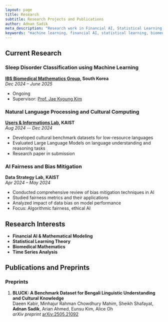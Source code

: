 ```yaml
---
layout: page
title: Research
subtitle: Research Projects and Publications
author: Adnan Sadik
meta_description: "Research work in Financial AI, Statistical Learning, and Biomedical Mathematics by Adnan Sadik at KAIST"
keywords: "machine learning, financial AI, statistical learning, biomedical mathematics, KAIST research"
---
```


## Current Research

### Sleep Disorder Classification using Machine Learning
**[IBS Biomedical Mathematics Group](https://www.ibs.re.kr/bimag/), South Korea**  
*Dec 2024 – June 2025*
- Ongoing
- Supervisor: [Prof. Jae Kyoung Kim](https://mathsci.kaist.ac.kr/~jaekkim/)

### Natural Language Processing and Cultural Computing
**[Users & Informations Lab](https://uilab.kr/), KAIST**  
*Aug 2024 -- Dec 2024*  
- Developed cultural benchmark datasets for low-resource languages
- Evaluated Large Language Models on language understanding and reasoning tasks
- Research paper in submission

### AI Fairness and Bias Mitigation
**Data Strategy Lab, KAIST**  
*Apr 2024 – May 2024*
- Conducted comprehensive review of bias mitigation techniques in AI
- Studied fairness metrics and their applications
- Analyzed impact of data bias on model performance
- Focus: Algorithmic fairness, ethical AI

## Research Interests

- **Financial AI & Mathematical Modeling**
- **Statistical Learning Theory**
- **Biomedical Mathematics**
- **Time Series Analysis**


## Publications and Preprints

### Preprints
1. **BLUCK: A Benchmark Dataset for Bengali Linguistic Understanding and Cultural Knowledge**  
   Daeen Kabir, Minhajur Rahman Chowdhury Mahim, Sheikh Shafayat, **Adnan Sadik**, Arian Ahmed, Eunsu Kim, Alice Oh  
   *arXiv preprint* [arXiv:2505.21092](https://arxiv.org/abs/2505.21092)



